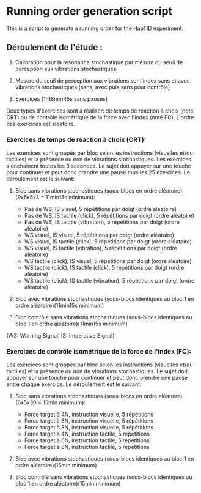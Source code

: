 # Running order generation script

This is a script to generate a running order for the HapTID experiment.

## Déroulement de l'étude :

1. Calibration pour la résonance stochastique par mesure du seuil de perception aux vibrations stochastiques

2. Mesure du seuil de perception aux vibrations sur l'index sans et avec vibrations stochastiques (sans, avec puis sans pour contrôle)

3. Exercices (1h18min45s sans pauses)

Deux types d'exercices sont à réaliser: de temps de réaction à choix (noté CRT) ou de contrôle isométrique de la force avec l'index (noté FC).
L'ordre des exercices est aléatoire.

### Exercices de temps de réaction à choix (CRT):

Les exercices sont groupés par bloc selon les instructions (visuelles et/ou tactiles) et la présence ou non de vibrations stochastiques.
Les exercices s'enchaînent toutes les 3 secondes.
Le sujet doit appuyer sur une touche pour continuer et peut donc prendre une pause tous les 25 exercices.
Le déroulement est le suivant:

1. Bloc sans vibrations stochastiques (sous-blocs en ordre aléatoire)(9x5x5x3 = 11min15s minimum):
    - Pas de WS, IS visuel, 5 répétitions par doigt (ordre aléatoire)
    - Pas de WS, IS tactile (click), 5 répétitions par doigt (ordre aléatoire)
    - Pas de WS, IS tactile (vibration), 5 répétitions par doigt (ordre aléatoire)
    - WS visuel, IS visuel, 5 répétitions par doigt (ordre aléatoire)
    - WS visuel, IS tactile (click), 5 répétitions par doigt (ordre aléatoire)
    - WS visuel, IS tactile (vibration), 5 répétitions par doigt (ordre aléatoire)
    - WS tactile (click), IS visuel, 5 répétitions par doigt (ordre aléatoire)  
    - WS tactile (click), IS tactile (click), 5 répétitions par doigt (ordre aléatoire)
    - WS tactile (click), IS tactile (vibration), 5 répétitions par doigt (ordre aléatoire)

2. Bloc avec vibrations stochastiques (sous-blocs identiques au bloc 1 en ordre aléatoire)(11min15s minimum)

3. Bloc contrôle sans vibrations stochastiques (sous-blocs identiques au bloc 1 en ordre aléatoire)(11min15s minimum)

(WS: Warning Signal, IS: Imperative Signal)

### Exercices de contrôle isométrique de la force de l'index (FC):

Les exercices sont groupés par bloc selon les instructions (visuelles et/ou tactiles) et la présence ou non de vibrations stochastiques.
Le sujet doit appuyer sur une touche pour continuer et peut donc prendre une pause entre chaque exercice.
Le déroulement est le suivant:

1. Bloc sans vibrations stochastiques (sous-blocs en ordre aléatoire)(6x5x30 = 15min minimum):
    - Force target à 4N, instruction visuelle, 5 répétitions
    - Force target à 6N, instruction visuelle, 5 répétitions
    - Force target à 8N, instruction visuelle, 5 répétitions
    - Force target à 4N, instruction tactile, 5 répétitions
    - Force target à 6N, instruction tactile, 5 répétitions
    - Force target à 8N, instruction tactile, 5 répétitions

2. Bloc avec vibrations stochastiques (sous-blocs identiques au bloc 1 en ordre aléatoire)(15min minimum)

3. Bloc contrôle sans vibrations stochastiques (sous-blocs identiques au bloc 1 en ordre aléatoire)(15min minimum)